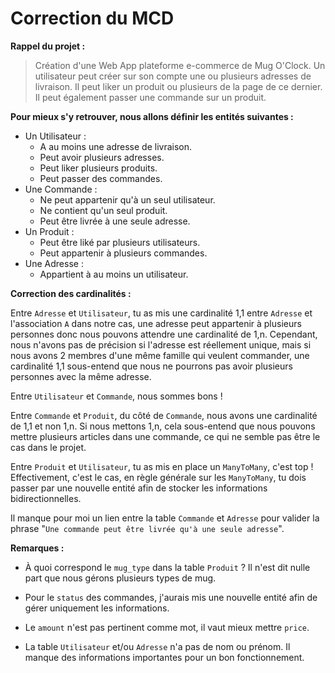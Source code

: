 # Correction du MCD

**Rappel du projet :**

> Création d'une Web App plateforme e-commerce de Mug O'Clock.
> Un utilisateur peut créer sur son compte une ou plusieurs adresses de livraison.
> Il peut liker un produit ou plusieurs de la page de ce dernier.
> Il peut également passer une commande sur un produit.

**Pour mieux s'y retrouver, nous allons définir les entités suivantes :**

- Un Utilisateur :
  - A au moins une adresse de livraison.
  - Peut avoir plusieurs adresses.
  - Peut liker plusieurs produits.
  - Peut passer des commandes.
- Une Commande :
  - Ne peut appartenir qu'à un seul utilisateur.
  - Ne contient qu'un seul produit.
  - Peut être livrée à une seule adresse.
- Un Produit :
  - Peut être liké par plusieurs utilisateurs.
  - Peut appartenir à plusieurs commandes.
- Une Adresse :
  - Appartient à au moins un utilisateur.

**Correction des cardinalités :**

Entre `Adresse` et `Utilisateur`, tu as mis une cardinalité 1,1 entre `Adresse` et l'association `A` dans notre cas, une adresse peut appartenir à plusieurs personnes donc nous pouvons attendre une cardinalité de 1,n. Cependant, nous n'avons pas de précision si l'adresse est réellement unique, mais si nous avons 2 membres d'une même famille qui veulent commander, une cardinalité 1,1 sous-entend que nous ne pourrons pas avoir plusieurs personnes avec la même adresse.

Entre `Utilisateur` et `Commande`, nous sommes bons !

Entre `Commande` et `Produit`, du côté de `Commande`, nous avons une cardinalité de 1,1 et non 1,n. Si nous mettons 1,n, cela sous-entend que nous pouvons mettre plusieurs articles dans une commande, ce qui ne semble pas être le cas dans le projet.

Entre `Produit` et `Utilisateur`, tu as mis en place un `ManyToMany`, c'est top ! Effectivement, c'est le cas, en règle générale sur les `ManyToMany`, tu dois passer par une nouvelle entité afin de stocker les informations bidirectionnelles.

Il manque pour moi un lien entre la table `Commande` et `Adresse` pour valider la phrase "`Une commande peut être livrée qu'à une seule adresse`".

**Remarques :**

- À quoi correspond le `mug_type` dans la table `Produit` ? Il n'est dit nulle part que nous gérons plusieurs types de mug.

- Pour le `status` des commandes, j'aurais mis une nouvelle entité afin de gérer uniquement les informations.

- Le `amount` n'est pas pertinent comme mot, il vaut mieux mettre `price`.

- La table `Utilisateur` et/ou `Adresse` n'a pas de nom ou prénom. Il manque des informations importantes pour un bon fonctionnement.
